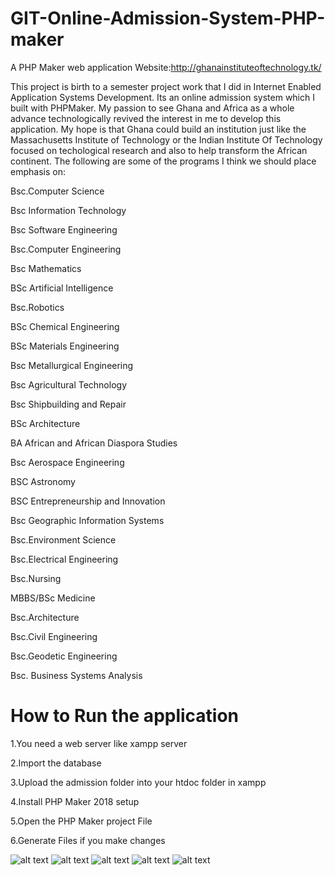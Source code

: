 # GIT-Online-Admission-System-PHP-maker
A PHP Maker web application
Website:http://ghanainstituteoftechnology.tk/

This project is birth to a semester project work that I did in Internet Enabled Application Systems 
Development. Its an online admission system which I built with PHPMaker. My passion to see Ghana and Africa 
as a whole advance technologically revived the interest in me to develop this application. My hope is that Ghana could 
build an institution just like the Massachusetts Institute of Technology or the Indian Institute Of Technology focused on techological research and also to help transform the African continent.
The following are some of the programs I think we should place emphasis on:

Bsc.Computer Science

Bsc Information Technology

Bsc Software Engineering

Bsc.Computer Engineering

Bsc Mathematics

BSc Artificial Intelligence 

Bsc.Robotics

BSc Chemical Engineering 

BSc Materials Engineering 

Bsc Metallurgical Engineering

Bsc Agricultural Technology

Bsc Shipbuilding and Repair

BSc Architecture 

BA African and African Diaspora Studies

Bsc Aerospace Engineering

BSC Astronomy

BSC Entrepreneurship and Innovation

Bsc Geographic Information Systems

Bsc.Environment Science

Bsc.Electrical Engineering

Bsc.Nursing

MBBS/BSc Medicine

Bsc.Architecture

Bsc.Civil Engineering


Bsc.Geodetic Engineering

Bsc. Business Systems Analysis

# How to Run the application

1.You need a web server like xampp server

2.Import the database

3.Upload the admission folder into your htdoc folder in xampp

4.Install PHP Maker 2018 setup

5.Open the PHP Maker project File

6.Generate Files if you make changes

![alt text](snapshots/git.PNG "Description goes here")
![alt text](snapshots/git2.PNG "Description goes here")
![alt text](snapshots/git3.PNG "Description goes here")
![alt text](snapshots/git4.PNG "Description goes here")
![alt text](snapshots/git5.PNG "Description goes here")
